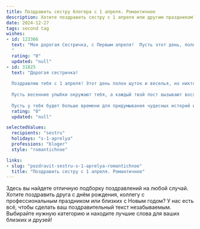 ```yaml
---
title: Поздравить сестру блогера с 1 апреля. Романтичное
description: Хотите поздравить сестру с 1 апреля или другим праздником? Наш ИИ создаст незабываемое поздравление, а вы обязательно выделитесь среди других.  
date: 2024-12-27
tags: second tag
wishes:
- id: 123366
  text: "Моя дорогая Сестричка, с Первым апреля!  Пусть этот день, полный шуток и неожиданностей, станет началом весны в твоей душе, такой же яркой и неповторимой, как твой блог.  Пусть вдохновение льется рекой, а каждый твой пост приносит радость и тысячи сердец, покоренных твоим талантом.  Я люблю тебя и желаю тебе бесконечного счастья, любви и всего самого прекрасного!
  "
  rating: "0"
  updated: "null"
- id: 31825
  text: "Дорогая сестричка!
  
  Поздравляю тебя с 1 апреля! Этот день полон шуток и веселья, но никто не знает о смехе и радости лучше тебя, истинного блогера. Ты умеешь делать мир ярче, наполняя его вдохновением и положительными эмоциями.
  
  Пусть весенние улыбки окружают тебя, а каждый твой пост вызывают восхищение и искренние чувства. Желаю тебе, чтобы твой контент был наполнен любовью, нежностью и, конечно же, немножечко романтики.
  
  Пусть у тебя будет больше времени для придумывания чудесных историй и создания волшебных моментов. С праздником тебя, моя любимая!С любовью и радостью, твоя сестра! 🌸❤️"
  rating: "0"
  updated: "null"

selectedValues:
  recipients: "sestru"
  holidays: "s-1-aprelya"
  professions: "bloger"
  style: "romantichnoe"

links:
- slug: "pozdravit-sestru-s-1-aprelya-romantichnoe"
  title: "Поздравить сестру с 1 апреля. Романтичное"
---
```


Здесь вы найдете отличную подборку поздравлений на любой случай.
Хотите поздравить друга с днём рождения, коллегу с профессиональным праздником или близких с Новым годом? У нас есть всё, чтобы сделать ваш поздравительный текст незабываемым. Выбирайте нужную категорию и находите лучшие слова для ваших близких и друзей!
